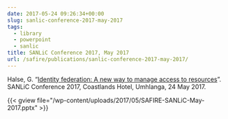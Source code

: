 ```yaml
--- 
date: 2017-05-24 09:26:34+00:00
slug: sanlic-conference-2017-may-2017
tags: 
  - library
  - powerpoint
  - sanlic
title: SANLiC Conference 2017, May 2017
url: /safire/publications/sanlic-conference-2017-may-2017/
---
```


Halse, G. “[Identity federation: A new way to manage access to resources](/wp-content/uploads/2017/05/SAFIRE-SANLiC-May-2017.pptx)”. SANLiC Conference 2017, Coastlands Hotel, Umhlanga, 24 May 2017.<!--more-->

{{< gview file="/wp-content/uploads/2017/05/SAFIRE-SANLiC-May-2017.pptx" >}}

